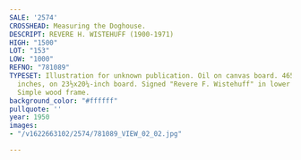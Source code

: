 ```yaml
---
SALE: '2574'
CROSSHEAD: Measuring the Doghouse.
DESCRIPT: REVERE H. WISTEHUFF (1900-1971)
HIGH: "1500"
LOT: "153"
LOW: "1000"
REFNO: "781089"
TYPESET: Illustration for unknown publication. Oil on canvas board. 465x435 mm; 18¼x17
  inches, on 23½x20¼-inch board. Signed "Revere F. Wistehuff" in lower right image.
  Simple wood frame.
background_color: "#ffffff"
pullquote: ''
year: 1950
images:
- "/v1622663102/2574/781089_VIEW_02_02.jpg"

---
```

